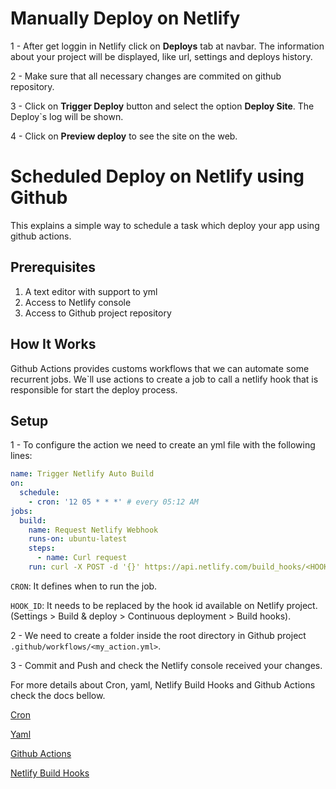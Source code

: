 # Manually Deploy on Netlify

1 - After get loggin in Netlify click on __Deploys__ tab at navbar.
The information about your project will be displayed, like url, settings and deploys history.

2 - Make sure that all necessary changes are commited on github repository.

3 - Click on __Trigger Deploy__ button and select the option __Deploy Site__.
The Deploy`s log will be shown.

4 - Click on __Preview deploy__ to see the site on the web.

# Scheduled Deploy on Netlify using Github

This explains a simple way to schedule a task which deploy your app using github actions.

## Prerequisites

1. A text editor with support to yml
2. Access to Netlify console
3. Access to Github project repository

## How It Works

Github Actions provides customs workflows that we can automate some recurrent jobs. We`ll use actions to create a job to call a netlify hook that is responsible for start the deploy process.

## Setup

1 - To configure the action we need to create an yml file with the following lines:

```yml
name: Trigger Netlify Auto Build
on:
  schedule:
    - cron: '12 05 * * *' # every 05:12 AM
jobs:
  build:
    name: Request Netlify Webhook
    runs-on: ubuntu-latest
    steps:
      - name: Curl request
    run: curl -X POST -d '{}' https://api.netlify.com/build_hooks/<HOOK_ID>

```

`CRON`: It defines when to run the job.

`HOOK_ID`: It needs to be replaced by the hook id available on Netlify project. (Settings > Build & deploy > Continuous deployment > Build hooks).

2 - We need to create a folder inside the root directory in Github project `.github/workflows/<my_action.yml>`.

3 - Commit and Push and check the Netlify console received your changes.

For more details about Cron, yaml, Netlify Build Hooks and Github Actions check the docs bellow.

[Cron](https://crontab.guru/)

[Yaml](https://learn.getgrav.org/16/advanced/yaml)

[Github Actions](https://help.github.com/en/actions)

[Netlify Build Hooks](https://docs.netlify.com/configure-builds/build-hooks/)
